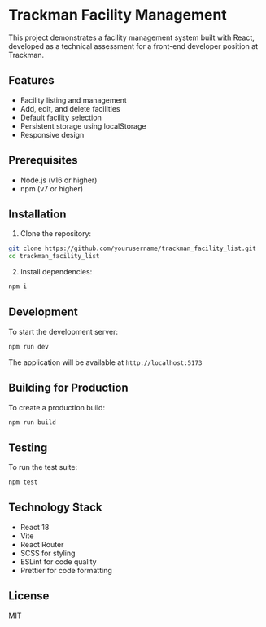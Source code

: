 # Trackman Facility Management

This project demonstrates a facility management system built with React, developed as a technical assessment for a front-end developer position at Trackman.

## Features

- Facility listing and management
- Add, edit, and delete facilities
- Default facility selection
- Persistent storage using localStorage
- Responsive design

## Prerequisites

- Node.js (v16 or higher)
- npm (v7 or higher)

## Installation

1. Clone the repository:

```bash
git clone https://github.com/yourusername/trackman_facility_list.git
cd trackman_facility_list
```

2. Install dependencies:

```bash
npm i
```

## Development

To start the development server:

```bash
npm run dev
```

The application will be available at `http://localhost:5173`

## Building for Production

To create a production build:

```bash
npm run build
```

## Testing

To run the test suite:

```bash
npm test
```

## Technology Stack

- React 18
- Vite
- React Router
- SCSS for styling
- ESLint for code quality
- Prettier for code formatting

## License

MIT

